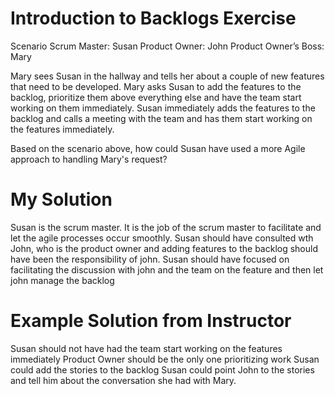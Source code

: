 # Introduction to Backlogs Exercise

Scenario
Scrum Master: Susan
Product Owner: John
Product Owner’s Boss: Mary

Mary sees Susan in the hallway and tells her about a couple of new features that need to be developed.
Mary asks Susan to add the features to the backlog, prioritize them above everything else and have the team start working on them immediately. 
Susan immediately adds the features to the backlog and calls a meeting with the team and has them start working on the features immediately.

Based on the scenario above, how could Susan have used a more Agile approach to handling Mary's request?

# My Solution 

Susan is the scrum master. It is the job of the scrum master to facilitate and let the agile processes occur smoothly. Susan should have consulted wth John, who is the product owner and adding features to the backlog should have been the responsibility of john. Susan should have focused on facilitating the discussion with john and the team on the feature and then let john manage the backlog

# Example Solution from Instructor
Susan should not have had the team start working on the features immediately
Product Owner should be the only one prioritizing work
Susan could add the stories to the backlog
Susan could point John to the stories and tell him about the conversation she had with Mary.

